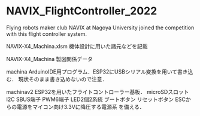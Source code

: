 # NAVIX_FlightController_2022
Flying robots maker club NAVIX at Nagoya University joined the competition with this flight controller system.

NAVIX-X4_Machina.xlsm
機体設計に用いた諸元などを記載

NAVIX-X4_Machina
製図関係データ

machina
ArduinoIDE用プログラム．ESP32にUSBシリアル変換を用いて書き込む．
現状そのまま書き込めないので注意．

machinav2
ESP32を用いたフライトコントローラー基板．
microSDスロット
I2C
SBUS端子
PWM6端子
LED2個2系統
ブートボタン
リセットボタン
ESCからの電源をマイコン向け3.3Vに降圧する電源系
を備える．